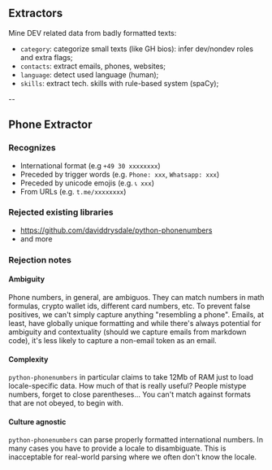 ## Extractors

Mine DEV related data from badly formatted texts:

- `category`: categorize small texts (like GH bios): infer dev/nondev roles and extra flags;
- `contacts`: extract emails, phones, websites;
- `language`: detect used language (human);
- `skills`: extract tech. skills with rule-based system (spaCy);

--

## Phone Extractor

### Recognizes

- International format (e.g `+49 30 xxxxxxxx`)
- Preceded by trigger words (e.g. `Phone: xxx`, `Whatsapp: xxx`)
- Preceded by unicode emojis (e.g. `📞 xxx`)
- From URLs (e.g. `t.me/xxxxxxxx`)

### Rejected existing libraries

- https://github.com/daviddrysdale/python-phonenumbers
- and more

### Rejection notes

#### Ambiguity

Phone numbers, in general, are ambiguos. They can match numbers in math formulas,
crypto wallet ids, different card numbers, etc. To prevent false positives, we can't simply
capture anything "resembling a phone". Emails, at least, have globally unique formatting and while
there's always potential for ambiguity and contextuality (should we capture emails from markdown code),
it's less likely to capture a non-email token as an email.

#### Complexity

`python-phonenumbers` in particular claims to take 12Mb of RAM just to load locale-specific
data. How much of that is really useful? People mistype numbers, forget to
close parentheses... You can't match against formats that are not obeyed, to begin with.

#### Culture agnostic

`python-phonenumbers` can parse properly formatted international numbers. In many cases 
you have to provide a locale to disambiguate. This is inacceptable for real-world parsing 
where we often don't know the locale.
